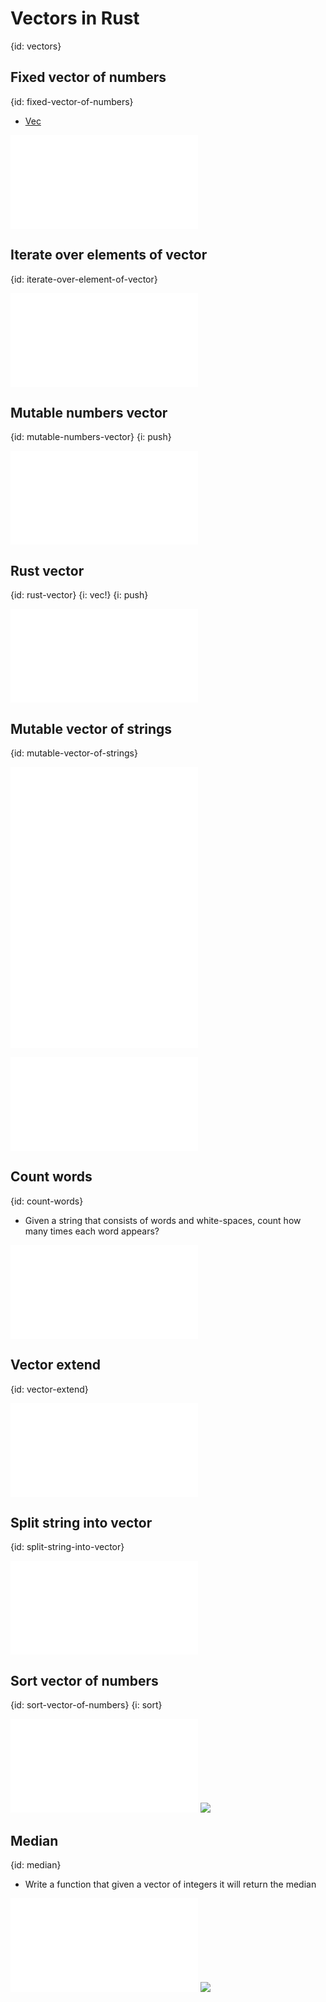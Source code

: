# Vectors in Rust
{id: vectors}

## Fixed vector of numbers
{id: fixed-vector-of-numbers}

* [Vec](https://doc.rust-lang.org/std/vec/struct.Vec.html)

![](examples/vectors/numbers.rs)

## Iterate over elements of vector
{id: iterate-over-element-of-vector}

![](examples/vectors/numbers_iterate.rs)

## Mutable numbers vector
{id: mutable-numbers-vector}
{i: push}

![](examples/vectors/mutable_numbers_vector.rs)


## Rust vector
{id: rust-vector}
{i: vec!}
{i: push}

![](examples/vectors/vector_with_type.rs)

## Mutable vector of strings
{id: mutable-vector-of-strings}

![](examples/vectors/mutable_vector_of_strings_one.rs)
![](examples/vectors/vector_of_strings.rs)
![](examples/vectors/mutable_vector_of_strings_more.rs)

![](examples/vectors/mutable_empty_vector.rs)

## Count words
{id: count-words}

* Given a string that consists of words and white-spaces, count how many times each word appears?

![](examples/vectors/count_words.rs)

## Vector extend
{id: vector-extend}

![](examples/vectors/extend.rs)

## Split string into vector
{id: split-string-into-vector}

![](examples/vectors/split_string_into_vector.rs)

## Sort vector of numbers
{id: sort-vector-of-numbers}
{i: sort}

![](examples/vectors/sort_vector.rs)
![](examples/vectors/sort_vector.out)

## Median
{id: median}

* Write a function that given a vector of integers it will return the median

![](examples/vectors/median.rs)
![](examples/vectors/median.out)



